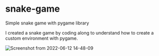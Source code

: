 # snake-game
Simple snake game with pygame library


I created a snake game by coding along to understand how to create a custom environment with pygame.

![Screenshot from 2022-06-12 14-48-09](https://user-images.githubusercontent.com/77073029/173231738-79ca8674-968e-4602-a48e-24b58e6008a2.png)
